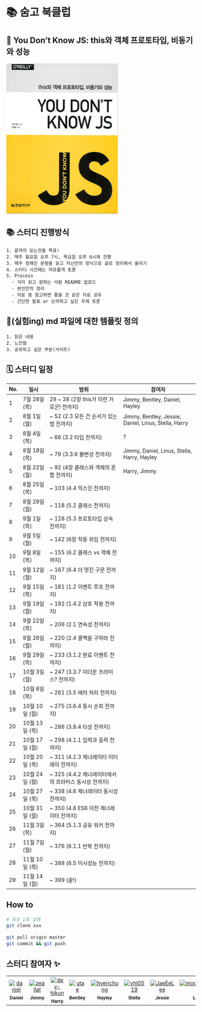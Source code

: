 # 📚 숨고 북클럽

## 🐣 You Don’t Know JS: this와 객체 프로토타입, 비동기와 성능

![img.png](img/img.png)

## 📚 스터디 진행방식

```
1. 끝까지 읽는것을 목표!
2. 매주 월요일 오후 7시, 목요일 오후 6시에 진행
3. 매주 정해진 분량을 읽고 자신만의 방식으로 글로 정리해서 올리기
4. 스터디 시간에는 자유롭게 토론
5. Process
  - 각자 읽고 원하는 사람 README 업로드
  - 본인만의 정리
  - 자료 중 참고하면 좋을 것 같은 자료 공유
  - 간단한 발표 or 논의하고 싶은 주제 토론
```

## 🎈(실험ing) md 파일에 대한 템플릿 정의

```
1. 읽은 내용
2. 느낀점
3. 공유하고 싶은 부분(사이트)
```

## 🗓 스터디 일정

| No. | 일시              | 범위                           | 참여자 |
|-----|-----------------|------------------------------| ------------------------ |
| 1   | 7월 28일 (목)       | 29 ~ 38 (2장 this가 이런 거로군! 전까지)                          | Jimmy, Bentley, Daniel, Hayley |
| 2   | 8월 1일 (월)       | ~ 52 (2.3 모든 건 순서가 있는 법 전까지)                          | Jimmy, Bentley, Jessie, Daniel, Linus, Stella, Harry |
| 3   | 8월 4일 (목)       | ~ 66 (3.2 타입 전까지)                          |  ?|
| 4   | 8월 18일 (목)       | ~ 79 (3.3.6 불변성 전까지)                          |Jimmy, Daniel, Linus, Stella, Harry, Hayley  |
| 5   | 8월 22일 (월)       | ~ 92 (4장 클래스와 객체의 혼합 전까지)                          | Harry, Jimmy  |
| 6   | 8월 25일 (목)       | ~ 103 (4.4 믹스인 전까지)                          |  |
| 7   | 8월 29일 (월)       | ~ 118 (5.2 클래스 전까지)                          |  |
| 8   | 9월 1일 (목)       | ~ 128 (5.3 프로토타입 상속 전까지)                          |  |
| 9   | 9월 5일 (월)       | ~ 142 (6장 작동 위임 전까지)                          |  |
| 10   | 9월 8일 (목)       | ~ 155 (6.2 클래스 vs 객체 전까지)                          |  |
| 11   | 9월 12일 (월)       | ~ 167 (6.4 더 멋진 구문 전까지)                          |  |
| 12   | 9월 15일 (목)       | ~ 181 (1.2 이벤트 루프 전까지)                          |  |
| 13   | 9월 19일 (월)       | ~ 192 (1.4.2 상호 작용 전까지)                          |  |
| 14   | 9월 22일 (목)       | ~ 206 (2.1 연속성 전까지)                          |  |
| 15   | 9월 26일 (월)       | ~ 220 (2.4 콜백을 구하라 전까지)                          |  |
| 16   | 9월 29일 (목)       | ~ 233 (3.1.2 완료 이벤트 전까지)                          |  |
| 17   | 10월 3일 (월)       | ~ 247 (3.3.7 미더운 프라미스? 전까지)                          |  |
| 18   | 10월 6일 (목)       | ~ 261 (3.5 에러 처리 전까지)                          |  |
| 19   | 10월 10일 (월)       | ~ 275 (3.6.4 동시 순회 전까지)                          |  |
| 20   | 10월 13일 (목)       | ~ 286 (3.8.4 타성 전까지)                          |  |
| 21   | 10월 17일 (월)       | ~ 298 (4.1.1 입력과 출력 전까지)                          |  |
| 22   | 10월 20일 (목)       | ~ 311 (4.2.3 제너레이터 이터레이 전까지)                          |  |
| 23   | 10월 24일 (월)       | ~ 325 (4.4.2 제너레이터에서의 프라미스 동시성 전까지)                          |  |
| 24   | 10월 27일 (목)       | ~ 338 (4.6 제너레이터 동시성 전까지)                          |  |
| 25   | 10월 31일 (월)       | ~ 350 (4.8 ES6 이전 제너레이터 전까지)                          |  |
| 26   | 11월 3일 (목)       | ~ 364 (5.1.3 공유 워커 전까지)                         |  |
| 27   | 11월 7일 (월)       | ~ 376 (6.1.1 반복 전까지)                         |  |
| 28   | 11월 10일 (목)       | ~ 388 (6.5 미시성능 전까지)                         |  |
| 29   | 11월 14일 (월)       | ~ 399 (끝!)                         |  |


## How to

```bash
# 최초 1회 실행
git clone xxx
```

```bash
git pull origin master
git commit && git push
```

## 스터디 참여자 :sparkles:

<table>
    <tr>
        <td align="center">
            <a href="https://github.com/JinleeJeong">
                <img src="https://avatars.githubusercontent.com/u/45163013?v=4" width="100;" alt="daniel"/>
                <br />
                <sub><b>Daniel</b></sub>
            </a>
        </td>
        <td align="center">
            <a href="https://github.com/zeallat">
                <img src="https://avatars.githubusercontent.com/u/7078066?v=4" width="100;" alt="zeallat"/>
                <br />
                <sub><b>Jimmy</b></sub>
            </a>
        </td>
        <td align="center">
            <a href="https://github.com/dev-hikun">
                <img src="https://avatars0.githubusercontent.com/u/76590935?v=4" width="100;" alt="dev-hikun"/>
                <br />
                <sub><b>Harry</b></sub>
            </a>
        </td>
        <td align="center">
            <a href="https://github.com/utae">
                <img src="https://avatars3.githubusercontent.com/u/16933515?v=4" width="100;" alt="utae"/>
                <br />
                <sub><b>Bentley</b></sub>
            </a>
        </td>
        <td align="center">
            <a href="https://github.com/hyerichung">
                <img src="https://avatars2.githubusercontent.com/u/64633218?v=4" width="100;" alt="hyerichung"/>
                <br />
                <sub><b>Hayley</b></sub>
            </a>
        </td>
        <td align="center">
            <a href="https://github.com/yhl0519">
                <img src="https://avatars2.githubusercontent.com/u/62636978?v=4" width="100;" alt="yhl0519"/>
                <br />
                <sub><b>Stella</b></sub>
            </a>
        </td>
        <td align="center">
            <a href="https://github.com/JaeEeLee">
                <img src="https://avatars2.githubusercontent.com/u/38426064?v=4" width="100;" alt="JaeEeLee"/>
                <br />
                <sub><b>Jessie</b></sub>
            </a>
        </td>
        <td align="center">
            <a href="https://github.com/moonjunghwan">
                <img src="https://avatars2.githubusercontent.com/u/5405499?v=4" width="100;" alt="moonjunghwan"/>
                <br />
                <sub><b>Linus</b></sub>
            </a>
        </td>
    </tr>
</table>
